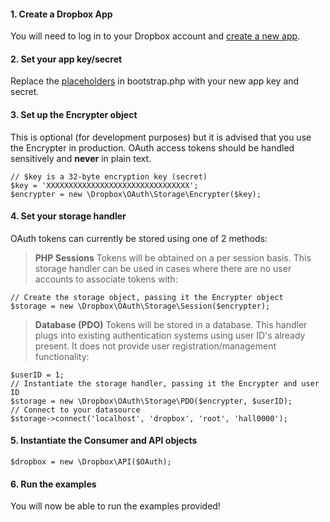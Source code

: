 #### 1. Create a Dropbox App
You will need to log in to your Dropbox account and [create a new app][].

#### 2. Set your app key/secret
Replace the [placeholders][] in bootstrap.php with your new app key and secret.

#### 3. Set up the Encrypter object
This is optional (for development purposes) but it is advised that you use the Encrypter in production. OAuth access tokens should be handled sensitively and **never** in plain text.

```
// $key is a 32-byte encryption key (secret)
$key = 'XXXXXXXXXXXXXXXXXXXXXXXXXXXXXXXX';
$encrypter = new \Dropbox\OAuth\Storage\Encrypter($key);
```

#### 4. Set your storage handler
OAuth tokens can currently be stored using one of 2 methods:

>**PHP Sessions**
Tokens will be obtained on a per session basis. This storage handler can be used in cases where there are no user accounts to associate tokens with:

```
// Create the storage object, passing it the Encrypter object
$storage = new \Dropbox\OAuth\Storage\Session($encrypter);
```

>**Database (PDO)**
Tokens will be stored in a database. This handler plugs into existing authentication systems using user ID's already present. It does not provide user registration/management functionality:

```// Authenticated user ID (stored in SESSION, for example)
$userID = 1;
// Instantiate the storage handler, passing it the Encrypter and user ID
$storage = new \Dropbox\OAuth\Storage\PDO($encrypter, $userID);
// Connect to your datasource
$storage->connect('localhost', 'dropbox', 'root', 'hall0000');
```

#### 5. Instantiate the Consumer and API objects

```$OAuth = new \Dropbox\OAuth\Consumer\Curl($key, $secret, $storage, $callback);
$dropbox = new \Dropbox\API($OAuth);
```

#### 6. Run the examples
You will now be able to run the examples provided!

[create a new app]: https://www.dropbox.com/developers/apps
[placeholders]: https://github.com/BenTheDesigner/Dropbox/blob/master/examples/bootstrap.php#L30-31